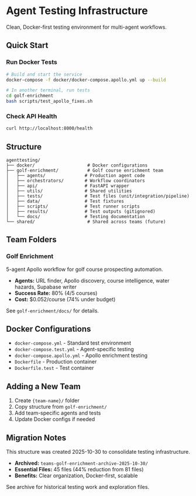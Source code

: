# Agent Testing Infrastructure

Clean, Docker-first testing environment for multi-agent workflows.

## Quick Start

### Run Docker Tests

```bash
# Build and start the service
docker-compose -f docker/docker-compose.apollo.yml up --build

# In another terminal, run tests
cd golf-enrichment
bash scripts/test_apollo_fixes.sh
```

### Check API Health

```bash
curl http://localhost:8000/health
```

## Structure

```
agenttesting/
├── docker/                    # Docker configurations
├── golf-enrichment/           # Golf course enrichment team
│   ├── agents/               # Production agent code
│   ├── orchestrators/        # Workflow coordinators
│   ├── api/                  # FastAPI wrapper
│   ├── utils/                # Shared utilities
│   ├── tests/                # Test files (unit/integration/pipeline)
│   ├── data/                 # Test fixtures
│   ├── scripts/              # Test runner scripts
│   ├── results/              # Test outputs (gitignored)
│   └── docs/                 # Testing documentation
└── shared/                    # Shared across teams (future)
```

## Team Folders

### Golf Enrichment

5-agent Apollo workflow for golf course prospecting automation.

- **Agents:** URL finder, Apollo discovery, course intelligence, water hazards, Supabase writer
- **Success Rate:** 80% (4/5 courses)
- **Cost:** $0.052/course (74% under budget)

See `golf-enrichment/docs/` for details.

## Docker Configurations

- `docker-compose.yml` - Standard test environment
- `docker-compose.test.yml` - Agent-specific testing
- `docker-compose.apollo.yml` - Apollo enrichment testing
- `Dockerfile` - Production container
- `Dockerfile.test` - Test container

## Adding a New Team

1. Create `{team-name}/` folder
2. Copy structure from `golf-enrichment/`
3. Add team-specific agents and tests
4. Update Docker configs if needed

## Migration Notes

This structure was created 2025-10-30 to consolidate testing infrastructure.

- **Archived:** `teams-golf-enrichment-archive-2025-10-30/`
- **Essential Files:** 45 files (44% reduction from 81 files)
- **Benefits:** Clear organization, Docker-first, scalable

See archive for historical testing work and exploration files.
